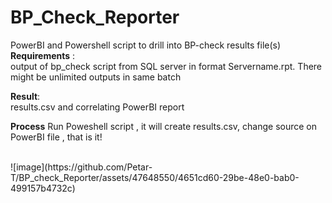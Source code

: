 # BP_Check_Reporter
PowerBI and Powershell script to drill into BP-check results file(s)<BR>
**Requirements** :<BR> output of bp_check script from SQL server in format Servername.rpt. There might be unlimited outputs in same batch 

**Result</B>**: <BR>results.csv and correlating PowerBI report  <BR>

**Process** 
Run Poweshell script , it will create results.csv, change source on PowerBI file , that is it!

<BR>
![image](https://github.com/Petar-T/BP_check_Reporter/assets/47648550/4651cd60-29be-48e0-bab0-499157b4732c)
